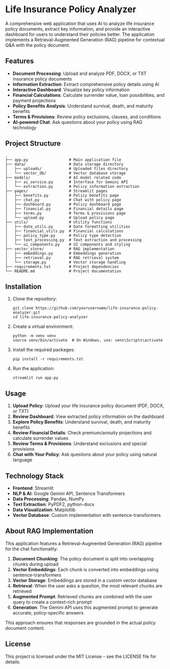 # Life Insurance Policy Analyzer

A comprehensive web application that uses AI to analyze life insurance policy documents, extract key information, and provide an interactive dashboard for users to understand their policies better. The application implements a Retrieval-Augmented Generation (RAG) pipeline for contextual Q&A with the policy document.

## Features

- **Document Processing**: Upload and analyze PDF, DOCX, or TXT insurance policy documents
- **Information Extraction**: Extract comprehensive policy details using AI
- **Interactive Dashboard**: Visualize key policy information
- **Financial Calculations**: Calculate surrender value, loan possibilities, and payment projections
- **Policy Benefits Analysis**: Understand survival, death, and maturity benefits
- **Terms & Provisions**: Review policy exclusions, clauses, and conditions
- **AI-powered Chat**: Ask questions about your policy using RAG technology

## Project Structure

```
.
├── app.py                  # Main application file
├── data/                   # Data storage directory
│   ├── uploads/            # Uploaded files directory
│   └── vector_db/          # Vector database storage
├── models/                 # AI model related code
│   ├── ai_service.py       # Interface for Gemini API
│   └── extraction.py       # Policy information extraction
├── pages/                  # Streamlit pages
│   ├── benefits.py         # Policy benefits page
│   ├── chat.py             # Chat with policy page
│   ├── dashboard.py        # Policy dashboard page
│   ├── financial.py        # Financial details page
│   ├── terms.py            # Terms & provisions page
│   └── upload.py           # Upload policy page
├── utils/                  # Utility functions
│   ├── date_utils.py       # Date formatting utilities
│   ├── financial_utils.py  # Financial calculations
│   ├── policy_type.py      # Policy type detection
│   ├── text_processing.py  # Text extraction and processing
│   └── ui_components.py    # UI components and styling
├── vector_store/           # RAG implementation
│   ├── embeddings.py       # Embeddings generation
│   ├── retrieval.py        # RAG retrieval system
│   └── storage.py          # Vector storage handling
├── requirements.txt        # Project dependencies
└── README.md               # Project documentation
```

## Installation

1. Clone the repository:
   ```
   git clone https://github.com/yourusername/life-insurance-policy-analyzer.git
   cd life-insurance-policy-analyzer
   ```

2. Create a virtual environment:
   ```
   python -m venv venv
   source venv/bin/activate  # On Windows, use: venv\Scripts\activate
   ```

3. Install the required packages:
   ```
   pip install -r requirements.txt
   ```

4. Run the application:
   ```
   streamlit run app.py
   ```

## Usage

1. **Upload Policy**: Upload your life insurance policy document (PDF, DOCX, or TXT)
2. **Review Dashboard**: View extracted policy information on the dashboard
3. **Explore Policy Benefits**: Understand survival, death, and maturity benefits
4. **Review Financial Details**: Check premium/annuity projections and calculate surrender values
5. **Review Terms & Provisions**: Understand exclusions and special provisions
6. **Chat with Your Policy**: Ask questions about your policy using natural language

## Technology Stack

- **Frontend**: Streamlit
- **NLP & AI**: Google Gemini API, Sentence Transformers
- **Data Processing**: Pandas, NumPy
- **Text Extraction**: PyPDF2, python-docx
- **Data Visualization**: Matplotlib
- **Vector Database**: Custom implementation with sentence-transformers

## About RAG Implementation

This application features a Retrieval-Augmented Generation (RAG) pipeline for the chat functionality:

1. **Document Chunking**: The policy document is split into overlapping chunks during upload
2. **Vector Embeddings**: Each chunk is converted into embeddings using sentence-transformers
3. **Vector Storage**: Embeddings are stored in a custom vector database
4. **Retrieval**: When the user asks a question, the most relevant chunks are retrieved
5. **Augmented Prompt**: Retrieved chunks are combined with the user query to create a context-rich prompt
6. **Generation**: The Gemini API uses this augmented prompt to generate accurate, policy-specific answers

This approach ensures that responses are grounded in the actual policy document content.

## License

This project is licensed under the MIT License - see the LICENSE file for details.
